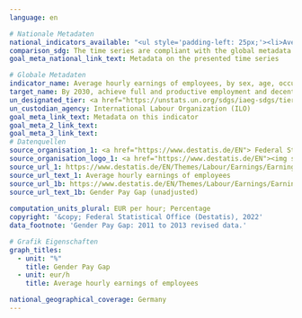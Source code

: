 ```yaml
---
language: en    

# Nationale Metadaten    
national_indicators_available: "<ul style='padding-left: 25px;'><li>Average hourly earnings of employees</li> <li> Gender Pay Gap</li></ul>"    
comparison_sdg: The time series are compliant with the global metadata.    
goal_meta_national_link_text: Metadata on the presented time series    

# Globale Metadaten    
indicator_name: Average hourly earnings of employees, by sex, age, occupation and persons with disabilities    
target_name: By 2030, achieve full and productive employment and decent work for all women and men, including for young people and persons with disabilities, and equal pay for work of equal value    
un_designated_tier: <a href="https://unstats.un.org/sdgs/iaeg-sdgs/tier-classification/" title="Click here for more information on the UN tier classification."  target="_blank">Tier II</a>    
un_custodian_agency: International Labour Organization (ILO)    
goal_meta_link_text: Metadata on this indicator    
goal_meta_2_link_text:     
goal_meta_3_link_text:         
# Datenquellen
source_organisation_1: <a href="https://www.destatis.de/EN"> Federal Statistical Office (Destatis) </a>
source_organisation_logo_1: <a href="https://www.destatis.de/EN"><img src="https://g205sdgs.github.io/sdg-indicators/public/OrgImgEn/destatis.png" alt="Logo destatis" style="height:60px; width:148px"/></a>
source_url_1: https://www.destatis.de/EN/Themes/Labour/Earnings/Earnings-Earnings-Differences/_node.html
source_url_text_1: Average hourly earnings of employees
source_url_1b: https://www.destatis.de/EN/Themes/Labour/Earnings/Earnings-Earnings-Differences/_node.html
source_url_text_1b: Gender Pay Gap (unadjusted)
    
computation_units_plural: EUR per hour; Percentage    
copyright: '&copy; Federal Statistical Office (Destatis), 2022'    
data_footnote: 'Gender Pay Gap: 2011 to 2013 revised data.'    

# Grafik Eigenschaften    
graph_titles:
  - unit: "%"
    title: Gender Pay Gap
  - unit: eur/h
    title: Average hourly earnings of employees    

national_geographical_coverage: Germany    
---
```


<span></span>